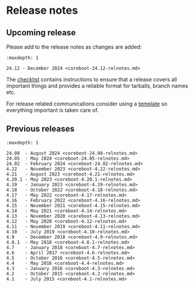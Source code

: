 # Release notes

## Upcoming release

Please add to the release notes as changes are added:
```{toctree}
:maxdepth: 1

24.12 - December 2024 <coreboot-24.12-relnotes.md>
```

The [checklist] contains instructions to ensure that a release covers all
important things and provides a reliable format for tarballs, branch
names etc.

For release related communications consider using a [template] so everything
important is taken care of.


## Previous releases

```{toctree}
:maxdepth: 1

24.08  - August 2024 <coreboot-24.08-relnotes.md>
24.05  - May 2024 <coreboot-24.05-relnotes.md>
24.02  - February 2024 <coreboot-24.02-relnotes.md>
4.22   - November 2023 <coreboot-4.22-relnotes.md>
4.21   - August 2023 <coreboot-4.21-relnotes.md>
4.20.1 - May 2023 <coreboot-4.20.1-relnotes.md>
4.19   - January 2023 <coreboot-4.19-relnotes.md>
4.18   - October 2022 <coreboot-4.18-relnotes.md>
4.17   - May 2022 <coreboot-4.17-relnotes.md>
4.16   - February 2022 <coreboot-4.16-relnotes.md>
4.15   - November 2021 <coreboot-4.15-relnotes.md>
4.14   - May 2021 <coreboot-4.14-relnotes.md>
4.13   - November 2020 <coreboot-4.13-relnotes.md>
4.12   - May 2020 <coreboot-4.12-relnotes.md>
4.11   - November 2019 <coreboot-4.11-relnotes.md>
4.10   - July 2019 <coreboot-4.10-relnotes.md>
4.9    - December 2018 <coreboot-4.9-relnotes.md>
4.8.1  - May 2018 <coreboot-4.8.1-relnotes.md>
4.7    - January 2018 <coreboot-4.7-relnotes.md>
4.6    - April 2017 <coreboot-4.6-relnotes.md>
4.5    - October 2016 <coreboot-4.5-relnotes.md>
4.4    - May 2016 <coreboot-4.4-relnotes.md>
4.3    - January 2016 <coreboot-4.3-relnotes.md>
4.2    - October 2015 <coreboot-4.2-relnotes.md>
4.1    - July 2015 <coreboot-4.1-relnotes.md>
```


[checklist]: checklist.md
[template]: templates.md
